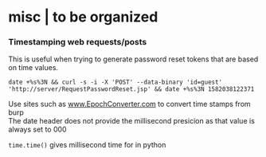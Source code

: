 # misc | to be organized


### Timestamping web requests/posts
This is useful when trying to generate password reset tokens that are based on time values.
```
date +%s%3N && curl -s -i -X 'POST' --data-binary 'id=guest' 'http://server/RequestPasswordReset.jsp' && date +%s%3N 1582038122371 
```
Use sites such as www.EpochConverter.com to convert time stamps from burp   
The date header does not provide the millisecond presicion as that value is always set to 000

`time.time()` gives millisecond time for in python 
